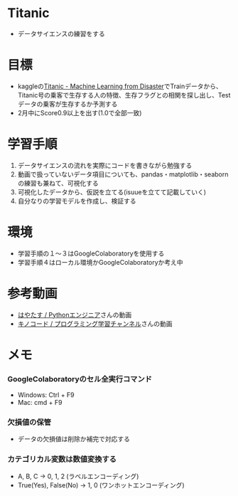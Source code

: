 # Titanic

- データサイエンスの練習をする

# 目標

- kaggleの[Titanic - Machine Learning from Disaster](https://www.kaggle.com/c/titanic/overview)でTrainデータから、Titanic号の乗客で生存する人の特徴、生存フラグとの相関を探し出し、Testデータの乗客が生存するか予測する
- 2月中にScore0.9以上を出す(1.0で全部一致)

# 学習手順

1. データサイエンスの流れを実際にコードを書きながら勉強する
2. 動画で扱っていないデータ項目についても、pandas・matplotlib・seabornの練習も兼ねて、可視化する
3. 可視化したデータから、仮説を立てる(isuueを立てて記載していく)
4. 自分なりの学習モデルを作成し、検証する

# 環境

- 学習手順の１～３はGoogleColaboratoryを使用する
- 学習手順４はローカル環境かGoogleColaboratoryか考え中

# 参考動画

- [はやたす / Pythonエンジニア](https://www.youtube.com/watch?v=F3D75T_wW4w&list=PL4Y-mUWLK2t0Vy2sUIXK3ItMX0s7CvoB_)さんの動画
- [キノコード / プログラミング学習チャンネル](https://www.youtube.com/c/kinocode/featured)さんの動画

# メモ

### GoogleColaboratoryのセル全実行コマンド

- Windows: Ctrl + F9
- Mac: cmd + F9

### 欠損値の保管

- データの欠損値は削除か補完で対応する

### カテゴリカル変数は数値変換する

- A, B, C -> 0, 1, 2 (ラベルエンコーディング)
- True(Yes), False(No) -> 1, 0 (ワンホットエンコーディング)
